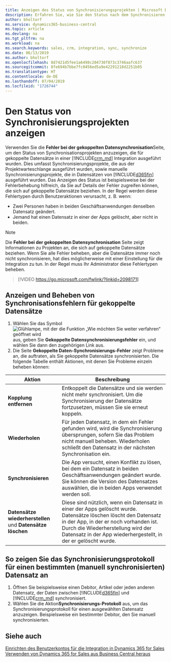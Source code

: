 ```yaml
---
title: Anzeigen des Status von Synchronisierungsprojekten | Microsoft Docs
description: Erfahren Sie, wie Sie den Status nach dem Synchronisieren gekoppelter Datensätze anzeigen.
author: bholtorf
ms.service: dynamics365-business-central
ms.topic: article
ms.devlang: na
ms.tgt_pltfrm: na
ms.workload: na
ms.search.keywords: sales, crm, integration, sync, synchronize
ms.date: 06/13/2019
ms.author: bholtorf
ms.openlocfilehash: 8d7421d5fee1a6498c204730f873c3746aafc637
ms.sourcegitcommit: 8fe694b7bbe7fc0456ed5a9e42291218d2251b05
ms.translationtype: HT
ms.contentlocale: de-DE
ms.lasthandoff: 07/04/2019
ms.locfileid: "1726744"
---
```

# <a name="view-the-status-of-synchronization-jobs"></a>Den Status von Synchronisierungsprojekten anzeigen
Verwenden Sie die **Fehler bei der gekoppelten Datensynchronisation**Seite, um den Status von Synchronisationsprojekten anzuzeigen, die für gekoppelte Datensätze in einer [!INCLUDE[crm_md](includes/crm_md.md)] Integration ausgeführt wurden. Dies umfasst Synchronisierungsprojekte, die aus der Projektwarteschlange ausgeführt wurden, sowie manuelle Synchronisierungsprojekte, die in Datensätzen von [!INCLUDE[d365fin](includes/d365fin_md.md)] ausgeführt wurden. Das Anzeigen des Status ist beispielsweise bei der Fehlerbehebung hilfreich, da Sie auf Details der Fehler zugreifen können, die sich auf gekoppelte Datensätze beziehen. In der Regel werden diese Fehlertypen durch Benutzeraktionen verursacht, z. B. wenn:  

* Zwei Personen haben in beiden Geschäftsanwendungen denselben Datensatz geändert.
* Jemand hat einen Datensatz in einer der Apps gelöscht, aber nicht in beiden.

> [!Note]
> Die **Fehler bei der gekoppelten Datensynchronisation** Seite zeigt Informationen zu Projekten an, die sich auf gekoppelte Datensätze beziehen. Wenn Sie alle Fehler beheben, aber die Datensätze immer noch nicht synchronisieren, hat dies möglicherweise mit einer Einstellung für die Integration zu tun. In der Regel muss Ihr Administrator diese Fehlertypen beheben.   

> [!VIDEO https://go.microsoft.com/fwlink/?linkid=2098171]

## <a name="to-view-and-resolve-synchronization-errors-for-coupled-records"></a>Anzeigen und Beheben von Synchronisationsfehlern für gekoppelte Datensätze
1. Wählen Sie das Symbol ![Glühlampe, mit der die Funktion „Wie möchten Sie weiter verfahren“ geöffnet wird](media/ui-search/search_small.png "Wie möchten Sie weiter verfahren?") aus, geben Sie **Gekoppelte Datensynchronisierungsfehler** ein, und wählen Sie dann den zugehörigen Link aus.
2. Die Seite **Gekoppelte Daten-Synchronisierungs-Fehler** zeigt Probleme an, die auftraten, als Sie gekoppelte Datensätze synchronisierten. Die folgende Tabelle enthält Aktionen, mit denen Sie Probleme einzeln beheben können:

|Aktion|Beschreibung|
|----|----|
|**Kopplung entfernen**|Entkoppelt die Datensätze und sie werden nicht mehr synchronisiert. Um die Synchronisierung der Datensätze fortzusetzen, müssen Sie sie erneut koppeln.|
|**Wiederholen**|Für jeden Datensatz, in dem ein Fehler gefunden wird, wird die Synchronisierung übersprungen, sofern Sie das Problem nicht manuell beheben. Wiederholen schließt den Datensatz in der nächsten Synchronisation ein.|
|**Synchronisieren**|Die App versucht, einen Konflikt zu lösen, bei dem ein Datensatz in beiden Geschäftsanwendungen geändert wurde. Sie können die Version des Datensatzes auswählen, die in beiden Apps verwendet werden soll.|
|**Datensätze wiederherstellen** und **Datensätze löschen**|Diese sind nützlich, wenn ein Datensatz in einer der Apps gelöscht wurde. Datensätze löschen löscht den Datensatz in der App, in der er noch vorhanden ist. Durch die Wiederherstellung wird der Datensatz in der App wiederhergestellt, in der er gelöscht wurde.|

## <a name="to-view-the-synchronization-log-for-a-specific-manually-synchronized-record"></a>So zeigen Sie das Synchronisierungsprotokoll für einen bestimmten (manuell synchronisierten) Datensatz an
1. Öffnen Sie beispielsweise einen Debitor, Artikel oder jeden anderen Datensatz, der Daten zwischen [!INCLUDE[d365fin](includes/d365fin_md.md)] und [!INCLUDE[crm_md](includes/crm_md.md)] synchronisiert.
2. Wählen Sie die Aktion**Synchronisierungs-Protokoll** aus, um das Synchronisierungsprotokoll für einen ausgewählten Datensatz anzuzeigen. Beispielsweise ein bestimmter Debitor, den Sie manuell synchronisierten.

## <a name="see-also"></a>Siehe auch  
[Einrichten des Benutzerkontos für die Integration in Dynamics 365 for Sales](admin-setting-up-integration-with-dynamics-sales.md)  
[Verwenden von Dynamics 365 for Sales aus Business Central heraus](marketing-integrate-dynamicscrm.md)
